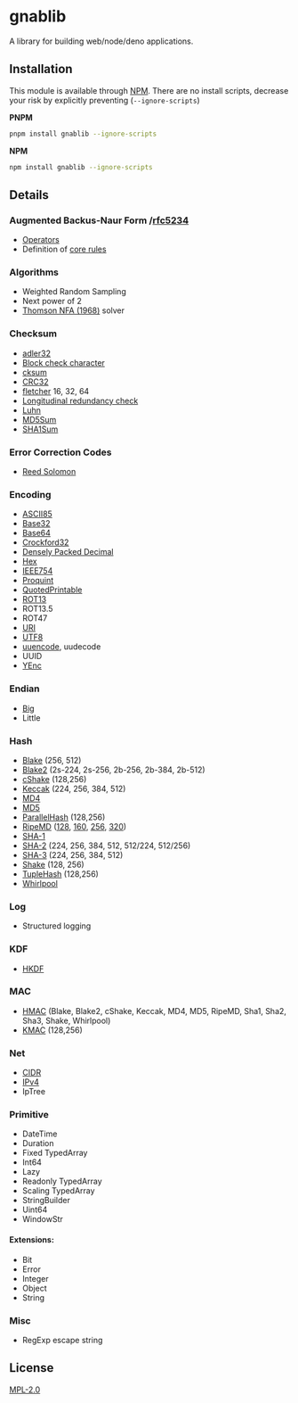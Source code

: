 # gnablib

A library for building web/node/deno applications.

## Installation

This module is available through [NPM](https://www.npmjs.com/). There are no install scripts, decrease your risk by explicitly preventing (`--ignore-scripts`)

**PNPM**

```bash
pnpm install gnablib --ignore-scripts
```

**NPM**

```bash
npm install gnablib --ignore-scripts
```

## Details

### Augmented Backus-Naur Form /[rfc5234](https://datatracker.ietf.org/doc/html/rfc5234)

- [Operators](https://datatracker.ietf.org/doc/html/rfc5234#section-3)
- Definition of [core rules](https://datatracker.ietf.org/doc/html/rfc5234#appendix-B.1)

### Algorithms

- Weighted Random Sampling
- Next power of 2
- [Thomson NFA (1968)](https://dl.acm.org/doi/10.1145/363347.363387) solver

### Checksum

- [adler32](https://datatracker.ietf.org/doc/html/rfc1950)
- [Block check character](https://en.wikipedia.org/wiki/Block_check_character)
- [cksum](https://en.wikipedia.org/wiki/Cksum)
- [CRC32](https://en.wikipedia.org/wiki/Computation_of_cyclic_redundancy_checks#CRC-32_algorithm)
- [fletcher](http://www.zlib.net/maxino06_fletcher-adler.pdf) 16, 32, 64
- [Longitudinal redundancy check](https://en.wikipedia.org/wiki/Longitudinal_redundancy_check)
- [Luhn](https://en.wikipedia.org/wiki/Luhn_algorithm)
- [MD5Sum](https://en.wikipedia.org/wiki/Md5sum)
- [SHA1Sum](https://en.wikipedia.org/wiki/Sha1sum)

### Error Correction Codes

- [Reed Solomon](https://en.wikipedia.org/wiki/Reed%E2%80%93Solomon_error_correction)

### Encoding

- [ASCII85](https://en.wikipedia.org/wiki/Ascii85)
- [Base32](https://www.gnabgib.com/tools/base32/)
- [Base64](https://www.gnabgib.com/tools/base64/)
- [Crockford32](https://www.crockford.com/base32.html)
- [Densely Packed Decimal](https://en.wikipedia.org/wiki/Densely_packed_decimal)
- [Hex](https://en.wikipedia.org/wiki/Hexadecimal)
- [IEEE754](https://en.wikipedia.org/wiki/IEEE_754)
- [Proquint](http://www.gnabgib.com/tools/proquint/)
- [QuotedPrintable](https://datatracker.ietf.org/doc/html/rfc2045#section-6.7)
- [ROT13](https://en.wikipedia.org/wiki/ROT13)
- ROT13.5
- ROT47
- [URI](https://datatracker.ietf.org/doc/html/rfc3986#page-11)
- [UTF8](https://datatracker.ietf.org/doc/html/rfc3629)
- [uuencode](https://en.wikipedia.org/wiki/Uuencoding), uudecode
- UUID
- [YEnc](https://en.wikipedia.org/wiki/YEnc)

### Endian

- [Big](https://en.wikipedia.org/wiki/Endianness)
- Little

### Hash

- [Blake](https://en.wikipedia.org/wiki/BLAKE_(hash_function)) (256, 512)
- [Blake2](https://www.blake2.net/) (2s-224, 2s-256, 2b-256, 2b-384, 2b-512)
- [cShake](https://nvlpubs.nist.gov/nistpubs/SpecialPublications/NIST.SP.800-185.pdf) (128,256)
- [Keccak](https://keccak.team/keccak.html) (224, 256, 384, 512)
- [MD4](https://datatracker.ietf.org/doc/html/rfc1320)
- [MD5](https://datatracker.ietf.org/doc/html/rfc1321)
- [ParallelHash](https://nvlpubs.nist.gov/nistpubs/specialpublications/nist.sp.800-185.pdf) (128,256)
- [RipeMD](https://en.wikipedia.org/wiki/RIPEMD) ([128](https://homes.esat.kuleuven.be/~bosselae/ripemd/rmd128.txt), [160](https://homes.esat.kuleuven.be/~bosselae/ripemd/rmd160.txt), [256](https://homes.esat.kuleuven.be/~bosselae/ripemd/rmd256.txt), [320](https://homes.esat.kuleuven.be/~bosselae/ripemd/rmd320.txt))
- [SHA-1](https://datatracker.ietf.org/doc/html/rfc3174)
- [SHA-2](https://en.wikipedia.org/wiki/SHA-2) (224, 256, 384, 512, 512/224, 512/256)
- [SHA-3](https://en.wikipedia.org/wiki/SHA-3) (224, 256, 384, 512)
- [Shake](https://en.wikipedia.org/wiki/SHAKE128) (128, 256)
- [TupleHash](https://nvlpubs.nist.gov/nistpubs/specialpublications/nist.sp.800-185.pdf) (128,256)
- [Whirlpool](https://web.archive.org/web/20171129084214/http://www.larc.usp.br/~pbarreto/WhirlpoolPage.html)

### Log

- Structured logging

### KDF

- [HKDF](https://en.wikipedia.org/wiki/HKDF)

### MAC

- [HMAC](https://en.wikipedia.org/wiki/HMAC) (Blake, Blake2, cShake, Keccak, MD4, MD5, RipeMD, Sha1, Sha2, Sha3, Shake, Whirlpool)
- [KMAC](https://nvlpubs.nist.gov/nistpubs/SpecialPublications/NIST.SP.800-185.pdf) (128,256)

### Net

- [CIDR](https://en.wikipedia.org/wiki/Classless_Inter-Domain_Routing)
- [IPv4](https://en.wikipedia.org/wiki/Internet_Protocol_version_4)
- IpTree

### Primitive

- DateTime
- Duration
- Fixed TypedArray
- Int64
- Lazy
- Readonly TypedArray
- Scaling TypedArray
- StringBuilder
- Uint64
- WindowStr

#### Extensions:

- Bit
- Error
- Integer
- Object
- String

### Misc

- RegExp escape string

<!--
## Development

Tests are written using the swift [uvu](https://github.com/lukeed/uvu) test runner /w [uvu/assert](https://github.com/lukeed/uvu/blob/master/docs/api.assert.md)

```base
npm test
```

Content will be output into `/dist/**`

```bash
npm run build
```

Update version
```bash
npm version patch -m "Upgrade to %s, <reason>"
```

Resume after checkout
```bash
pnpm install
```

Format in VSCode: CTRL+SHIFT+P: Format
-->

## License

[MPL-2.0](LICENSE)
